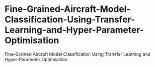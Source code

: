 # Fine-Grained-Aircraft-Model-Classification-Using-Transfer-Learning-and-Hyper-Parameter-Optimisation
Fine-Grained Aircraft Model Classification Using Transfer Learning and Hyper-Parameter Optimisation.
